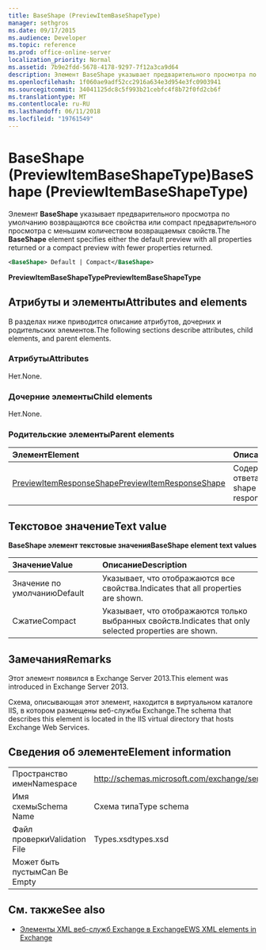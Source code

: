 ```yaml
---
title: BaseShape (PreviewItemBaseShapeType)
manager: sethgros
ms.date: 09/17/2015
ms.audience: Developer
ms.topic: reference
ms.prod: office-online-server
localization_priority: Normal
ms.assetid: 7b9e2fdd-5678-4178-9297-7f12a3ca9d64
description: Элемент BaseShape указывает предварительного просмотра по умолчанию возвращаются все свойства или compact предварительного просмотра с меньшим количеством возвращаемых свойств.
ms.openlocfilehash: 1f060ae9adf52cc2916a634e3d954e3fc0903941
ms.sourcegitcommit: 34041125dc8c5f993b21cebfc4f8b72f0fd2cb6f
ms.translationtype: MT
ms.contentlocale: ru-RU
ms.lasthandoff: 06/11/2018
ms.locfileid: "19761549"
---
```

# <a name="baseshape-previewitembaseshapetype"></a><span data-ttu-id="61367-103">BaseShape (PreviewItemBaseShapeType)</span><span class="sxs-lookup"><span data-stu-id="61367-103">BaseShape (PreviewItemBaseShapeType)</span></span>

<span data-ttu-id="61367-104">Элемент **BaseShape** указывает предварительного просмотра по умолчанию возвращаются все свойства или compact предварительного просмотра с меньшим количеством возвращаемых свойств.</span><span class="sxs-lookup"><span data-stu-id="61367-104">The **BaseShape** element specifies either the default preview with all properties returned or a compact preview with fewer properties returned.</span></span> 
  
```XML
<BaseShape> Default | Compact</BaseShape>
```

 <span data-ttu-id="61367-105">**PreviewItemBaseShapeType**</span><span class="sxs-lookup"><span data-stu-id="61367-105">**PreviewItemBaseShapeType**</span></span>
## <a name="attributes-and-elements"></a><span data-ttu-id="61367-106">Атрибуты и элементы</span><span class="sxs-lookup"><span data-stu-id="61367-106">Attributes and elements</span></span>

<span data-ttu-id="61367-107">В разделах ниже приводится описание атрибутов, дочерних и родительских элементов.</span><span class="sxs-lookup"><span data-stu-id="61367-107">The following sections describe attributes, child elements, and parent elements.</span></span>
  
### <a name="attributes"></a><span data-ttu-id="61367-108">Атрибуты</span><span class="sxs-lookup"><span data-stu-id="61367-108">Attributes</span></span>

<span data-ttu-id="61367-109">Нет.</span><span class="sxs-lookup"><span data-stu-id="61367-109">None.</span></span>
  
### <a name="child-elements"></a><span data-ttu-id="61367-110">Дочерние элементы</span><span class="sxs-lookup"><span data-stu-id="61367-110">Child elements</span></span>

<span data-ttu-id="61367-111">Нет.</span><span class="sxs-lookup"><span data-stu-id="61367-111">None.</span></span>
  
### <a name="parent-elements"></a><span data-ttu-id="61367-112">Родительские элементы</span><span class="sxs-lookup"><span data-stu-id="61367-112">Parent elements</span></span>

|<span data-ttu-id="61367-113">**Элемент**</span><span class="sxs-lookup"><span data-stu-id="61367-113">**Element**</span></span>|<span data-ttu-id="61367-114">**Описание**</span><span class="sxs-lookup"><span data-stu-id="61367-114">**Description**</span></span>|
|:-----|:-----|
|[<span data-ttu-id="61367-115">PreviewItemResponseShape</span><span class="sxs-lookup"><span data-stu-id="61367-115">PreviewItemResponseShape</span></span>](previewitemresponseshape.md) <br/> |<span data-ttu-id="61367-116">Содержит фигуры ответа.</span><span class="sxs-lookup"><span data-stu-id="61367-116">Contains the shape of the response.</span></span>  <br/> |
   
## <a name="text-value"></a><span data-ttu-id="61367-117">Текстовое значение</span><span class="sxs-lookup"><span data-stu-id="61367-117">Text value</span></span>

<span data-ttu-id="61367-118">**BaseShape элемент текстовые значения**</span><span class="sxs-lookup"><span data-stu-id="61367-118">**BaseShape element text values**</span></span>

|<span data-ttu-id="61367-119">**Значение**</span><span class="sxs-lookup"><span data-stu-id="61367-119">**Value**</span></span>|<span data-ttu-id="61367-120">**Описание**</span><span class="sxs-lookup"><span data-stu-id="61367-120">**Description**</span></span>|
|:-----|:-----|
|<span data-ttu-id="61367-121">Значение по умолчанию</span><span class="sxs-lookup"><span data-stu-id="61367-121">Default</span></span>  <br/> |<span data-ttu-id="61367-122">Указывает, что отображаются все свойства.</span><span class="sxs-lookup"><span data-stu-id="61367-122">Indicates that all properties are shown.</span></span>  <br/> |
|<span data-ttu-id="61367-123">Сжатие</span><span class="sxs-lookup"><span data-stu-id="61367-123">Compact</span></span>  <br/> |<span data-ttu-id="61367-124">Указывает, что отображаются только выбранных свойств.</span><span class="sxs-lookup"><span data-stu-id="61367-124">Indicates that only selected properties are shown.</span></span>  <br/> |
   
## <a name="remarks"></a><span data-ttu-id="61367-125">Замечания</span><span class="sxs-lookup"><span data-stu-id="61367-125">Remarks</span></span>

<span data-ttu-id="61367-126">Этот элемент появился в Exchange Server 2013.</span><span class="sxs-lookup"><span data-stu-id="61367-126">This element was introduced in Exchange Server 2013.</span></span>
  
<span data-ttu-id="61367-127">Схема, описывающая этот элемент, находится в виртуальном каталоге IIS, в котором размещены веб-службы Exchange.</span><span class="sxs-lookup"><span data-stu-id="61367-127">The schema that describes this element is located in the IIS virtual directory that hosts Exchange Web Services.</span></span>
  
## <a name="element-information"></a><span data-ttu-id="61367-128">Сведения об элементе</span><span class="sxs-lookup"><span data-stu-id="61367-128">Element information</span></span>

|||
|:-----|:-----|
|<span data-ttu-id="61367-129">Пространство имен</span><span class="sxs-lookup"><span data-stu-id="61367-129">Namespace</span></span>  <br/> |http://schemas.microsoft.com/exchange/services/2006/types  <br/> |
|<span data-ttu-id="61367-130">Имя схемы</span><span class="sxs-lookup"><span data-stu-id="61367-130">Schema Name</span></span>  <br/> |<span data-ttu-id="61367-131">Схема типа</span><span class="sxs-lookup"><span data-stu-id="61367-131">Type schema</span></span>  <br/> |
|<span data-ttu-id="61367-132">Файл проверки</span><span class="sxs-lookup"><span data-stu-id="61367-132">Validation File</span></span>  <br/> |<span data-ttu-id="61367-133">Types.xsd</span><span class="sxs-lookup"><span data-stu-id="61367-133">types.xsd</span></span>  <br/> |
|<span data-ttu-id="61367-134">Может быть пустым</span><span class="sxs-lookup"><span data-stu-id="61367-134">Can Be Empty</span></span>  <br/> ||
   
## <a name="see-also"></a><span data-ttu-id="61367-135">См. также</span><span class="sxs-lookup"><span data-stu-id="61367-135">See also</span></span>



- [<span data-ttu-id="61367-136">Элементы XML веб-служб Exchange в Exchange</span><span class="sxs-lookup"><span data-stu-id="61367-136">EWS XML elements in Exchange</span></span>](ews-xml-elements-in-exchange.md)

